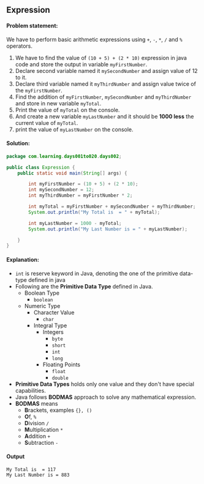 Expression
--

#### Problem statement:
We have to perform basic arithmetic expressions using `+`, `-`, `*`, `/` and `%` operators. 

1. We have to find the value of `(10 + 5) + (2 * 10)` expression in java code and store the output in variable `myFirstNumber`.
2. Declare second variable named it `mySecondNumber` and assign value of 12 to it.
3. Declare third variable named it `myThirdNumber` and assign value twice of the `myFirstNumber`.
4. Find the addition of `myFirstNumber`, `mySecondNumber` and `myThirdNumber` and store in new variable `myTotal`.
5. Print the value of `myTotal` on the console. 
6. And create a new variable `myLastNumber` and it should be **1000 less** the current value of `myTotal`.
7. print the value of `myLastNumber` on the console.

#### Solution:
```java
package com.learning.days001to020.days002;

public class Expression {
    public static void main(String[] args) {

        int myFirstNumber = (10 + 5) + (2 * 10);
        int mySecondNumber = 12;
        int myThirdNumber = myFirstNumber * 2;

        int myTotal = myFirstNumber + mySecondNumber + myThirdNumber;
        System.out.println("My Total is  = " + myTotal);

        int myLastNumber = 1000 - myTotal;
        System.out.println("My Last Number is = " + myLastNumber);

    }
}
```

#### Explanation:

- `int` is reserve keyword in Java, denoting the one of the primitive data-type defined in java
- Following are the **Primitive Data Type** defined in Java.
    - Boolean Type
        - `boolean`
    - Numeric Type
        - Character Value
            - `char`
        - Integral Type
            - Integers
                - `byte`
                - `short`
                - `int`
                - `long`
            - Floating Points
                - `float`
                - `double`
- **Primitive Data Types** holds only one value and they don't have special capabilities.
- Java follows **BODMAS** approach to solve any mathematical expression.
- **BODMAS** means
    - **B**rackets, examples `{}, ()`
    - **O**f,  `%`
    - **D**ivision `/`
    - **M**ultiplication `*`
    - **A**ddition `+`
    - **S**ubtraction `-`
  
 #### Output
 ```    
My Total is  = 117
My Last Number is = 883
```